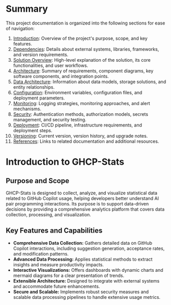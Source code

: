 # Summary

This project documentation is organized into the following sections for ease of navigation:

1. [Introduction](introduction.md): Overview of the project's purpose, scope, and key features.
2. [Dependencies](dependencies.md): Details about external systems, libraries, frameworks, and version requirements.
3. [Solution Overview](solution-overview.md): High-level explanation of the solution, its core functionalities, and user workflows.
4. [Architecture](architecture.md): Summary of requirements, component diagrams, key software components, and integration points.
5. [Data Architecture](data-architecture.md): Information about data models, storage solutions, and entity relationships.
6. [Configuration](configuration.md): Environment variables, configuration files, and deployment parameters.
7. [Monitoring](monitoring.md): Logging strategies, monitoring approaches, and alert mechanisms.
8. [Security](security.md): Authentication methods, authorization models, secrets management, and security testing.
9. [Deployment](deployment.md): CI/CD pipeline, infrastructure requirements, and deployment steps.
10. [Versioning](versioning.md): Current version, version history, and upgrade notes.
11. [References](references.md): Links to related documentation and additional resources.

# Introduction to GHCP-Stats

## Purpose and Scope

GHCP-Stats is designed to collect, analyze, and visualize statistical data related to GitHub Copilot usage, helping developers better understand AI pair programming interactions. Its purpose is to support data-driven decisions by providing a comprehensive analytics platform that covers data collection, processing, and visualization.

## Key Features and Capabilities

- **Comprehensive Data Collection:** Gathers detailed data on GitHub Copilot interactions, including suggestion generation, acceptance rates, and modification patterns.
- **Advanced Data Processing:** Applies statistical methods to extract insights and measure productivity impacts.
- **Interactive Visualizations:** Offers dashboards with dynamic charts and mermaid diagrams for a clear presentation of trends.
- **Extensible Architecture:** Designed to integrate with external systems and accommodate future enhancements.
- **Secure and Scalable:** Implements robust security measures and scalable data processing pipelines to handle extensive usage metrics.